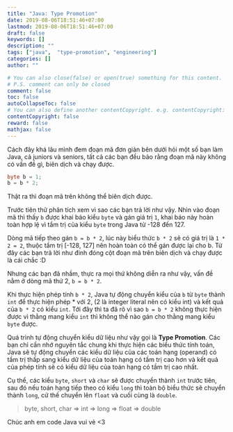 ```yaml
---
title: "Java: Type Promotion"
date: 2019-08-06T18:51:46+07:00
lastmod: 2019-08-06T18:51:46+07:00
draft: false
keywords: []
description: ""
tags: ["java",  "type-promotion", "engineering"]
categories: []
author: ""

# You can also close(false) or open(true) something for this content.
# P.S. comment can only be closed
comment: false
toc: false
autoCollapseToc: false
# You can also define another contentCopyright. e.g. contentCopyright: "This is another copyright."
contentCopyright: false
reward: false
mathjax: false
---
```


Cách đây khá lâu mình đem đoạn mã đơn giản bên dưới hỏi một số bạn làm Java, cả juniors và seniors, tất cả các bạn đều bảo rằng đoạn mã này không có vấn đề gì, biên dịch và chạy được.

```java
byte b = 1;
b = b * 2;
```
Thật ra thì đoạn mã trên không thể biên dịch được.

Trước tiên thử phân tích xem vì sao các bạn trả lời như vậy.
Nhìn vào đoạn mã thì thấy `b` được khai báo kiểu `byte` và gán giá trị `1`, khai báo này hoàn toàn hợp lệ vì tầm trị của kiểu `byte` trong Java từ -128 đến 127.

Dòng mã tiếp theo gán `b = b * 2`, lúc này biểu thức `b * 2` sẽ có giá trị là `1 * 2 = 2`, thuộc tầm trị [-128, 127] nên hoàn toàn có thể gán được lại cho b. Từ đây các bạn trả lời như đinh đóng cột đoạn mã trên biên dịch và chạy được là cái chắc :D

Nhưng các bạn đã nhầm, thực ra mọi thứ không diễn ra như vậy, vấn đề nằm ở dòng mã thứ 2, `b = b * 2`.

Khi thực hiện phép tính `b * 2`, Java tự động chuyển kiểu của `b` từ `byte` thành `int` để thực hiện phép * với 2, (2 là integer literal nên có kiểu int) và kết quả của `b * 2` có kiểu `int`. Tới đây thì ta đã rõ vì sao `b = b * 2` không thực hiện được vì thằng mang kiểu `int` thì không thể nào gán cho thằng mang kiểu `byte` được.

Quá trình tự động chuyển kiểu dữ liệu như vậy gọi là **Type Promotion**. Các bạn chỉ cần nhớ nguyên tắc chung khi thực hiện các biểu thức tính toán, Java sẽ tự động chuyển các kiểu dữ liệu của các toán hạng (operand) có tầm trị thấp sang kiểu dữ liệu của toán hạng có tầm trị cao hơn và kết quả của phép tính sẽ có kiểu dữ liệu của toán hạng có tầm trị cao nhất.

Cụ thể, các kiểu `byte`, `short` và `char` sẽ được chuyển thành `int` trước tiên, sau đó nếu toán hạng tiếp theo có kiểu `long` thì toàn bộ biểu thức sẽ chuyển thành `long`, cứ thế chuyển lên `float` và cuối cùng là `double`.

> byte, short, char => int => long => float => double


Chúc anh em code Java vui vẻ <3
